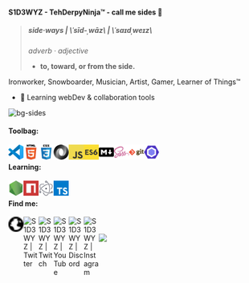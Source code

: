 #### S1D3WYZ - TehDerpyNinja™ - call me sides 👋

> ##### **side·​ways | \\ˈsīd-ˌwāz\ | \\ˈsaɪdˌweɪz\\** 
> *adverb · adjective*
> - **to, toward, or from the side.**

Ironworker, Snowboarder, Musician, Artist, Gamer, Learner of Things™

- 🌱 Learning webDev & collaboration tools

![bg-sides](https://s1d3wyz.com/images/bg-sides.png "S1D3WYZ - TehDerpyNinja™")



#### Toolbag:

<img align="left" alt="VS Code" width="30px" src="https://raw.githubusercontent.com/github/explore/80688e429a7d4ef2fca1e82350fe8e3517d3494d/topics/visual-studio-code/visual-studio-code.png">
<img align="left" alt="HTML5" width="30px" src="https://raw.githubusercontent.com/github/explore/80688e429a7d4ef2fca1e82350fe8e3517d3494d/topics/html/html.png">
<img align="left" alt="CSS3" width="30px" src="https://raw.githubusercontent.com/github/explore/80688e429a7d4ef2fca1e82350fe8e3517d3494d/topics/css/css.png">
<img align="left" alt="JSON" width="30px" src="https://raw.githubusercontent.com/github/explore/80688e429a7d4ef2fca1e82350fe8e3517d3494d/topics/json/json.png">
<img align="left" alt="JavaScript" width="30px" src="https://raw.githubusercontent.com/github/explore/80688e429a7d4ef2fca1e82350fe8e3517d3494d/topics/javascript/javascript.png">
<img align="left" alt="ES6" width="30px" src="https://raw.githubusercontent.com/github/explore/80688e429a7d4ef2fca1e82350fe8e3517d3494d/topics/es6/es6.png">
<img align="left" alt="Markdown" width="30px" src="https://raw.githubusercontent.com/github/explore/80688e429a7d4ef2fca1e82350fe8e3517d3494d/topics/markdown/markdown.png">
<img align="left" alt="Sass.js" width="30px" src="https://raw.githubusercontent.com/github/explore/80688e429a7d4ef2fca1e82350fe8e3517d3494d/topics/sass/sass.png">
<img align="left" alt="Git" width="30px" src="https://raw.githubusercontent.com/github/explore/80688e429a7d4ef2fca1e82350fe8e3517d3494d/topics/git/git.png">
<img align="left" alt="ESLint" width="30px" src="https://raw.githubusercontent.com/github/explore/80688e429a7d4ef2fca1e82350fe8e3517d3494d/topics/eslint/eslint.png">

<br/>

#### Learning:

<img align="left" alt="Node.js" width="30px" src="https://raw.githubusercontent.com/github/explore/80688e429a7d4ef2fca1e82350fe8e3517d3494d/topics/nodejs/nodejs.png">
<img align="left" alt="npm.js" width="30px" src="https://raw.githubusercontent.com/github/explore/80688e429a7d4ef2fca1e82350fe8e3517d3494d/topics/npm/npm.png">
<img align="left" alt="Electron" width="30px" src="https://raw.githubusercontent.com/github/explore/80688e429a7d4ef2fca1e82350fe8e3517d3494d/topics/electron/electron.png">
<img align="left" alt="TypeScript.js" width="30px" src="https://raw.githubusercontent.com/github/explore/80688e429a7d4ef2fca1e82350fe8e3517d3494d/topics/typescript/typescript.png">

<br />

#### Find me:

[<img align="left" alt="S1D3WYZ | Website" width="30px" src="https://raw.githubusercontent.com/iconic/open-iconic/master/svg/globe.svg" />][website]
[<img align="left" alt="S1D3WYZ | Twitter" width="30px" src="https://cdn.jsdelivr.net/npm/simple-icons@3.4.0/icons/twitter.svg" />][twitter]
[<img align="left" alt="S1D3WYZ | Twitch" width="30px" src="https://cdn.jsdelivr.net/npm/simple-icons@3.4.0/icons/twitch.svg" />][twitch]
[<img align="left" alt="S1D3WYZ | YouTube" width="30px" src="https://cdn.jsdelivr.net/npm/simple-icons@3.4.0/icons/youtube.svg" />][youtube]
[<img align="left" alt="S1D3WYZ | Discord" width="30px" src="https://cdn.jsdelivr.net/npm/simple-icons@3.4.0/icons/discord.svg" />][discord]
[<img align="left" alt="S1D3WYZ | Instagram" width="30px" src="https://cdn.jsdelivr.net/npm/simple-icons@3.4.0/icons/instagram.svg" />][insta]

<br />
<br />

<img align="left" src="https://github-readme-stats.vercel.app/api?username=s1d3wyz&show-icons=true&title_color=#000066&text_color=#999900&icon_color=#000099&bg_color=#000000&hide_border=true">

[website]: https://s1d3wyz.com
[twitter]: https://twitter.com/s1d3wyz
[twitch]: https://twitch.tv/s1d3wyz
[youtube]: https://youtube.com/s1d3wyz
[discord]: https://discord.gg/g7UetBZ
[insta]: https://instagram.com/s1d3wyz

<!--
**S1D3WYZ/S1D3WYZ** is a ✨ _special_ ✨ repository because its `README.md` (this file) appears on your GitHub profile.

Here are some ideas to get you started:


- 👯 I’m looking to collaborate on ...
- 🤔 I’m looking for help with ...
- 💬 Ask me about ...
- 📫 How to reach me: ...
- 😄 Pronouns: ...
- ⚡ Fun fact: ...
-->
